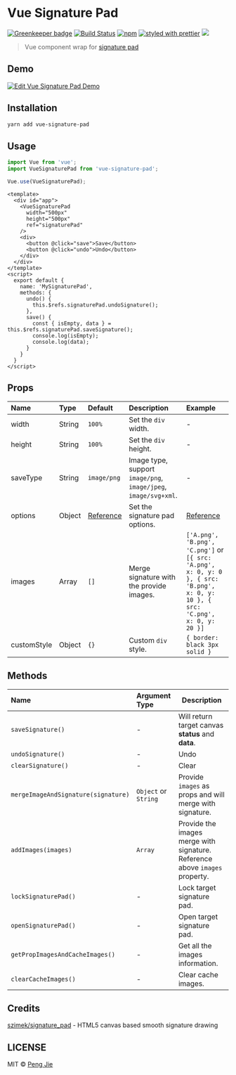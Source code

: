 # Vue Signature Pad

[![Greenkeeper badge](https://badges.greenkeeper.io/neighborhood999/vue-signature-pad.svg?style=flat-square)](https://greenkeeper.io/)
[![Build Status](https://img.shields.io/travis/neighborhood999/vue-signature-pad.svg?style=flat-square)](https://travis-ci.org/neighborhood999/vue-signature-pad)
[![npm](https://img.shields.io/npm/v/vue-signature-pad.svg?style=flat-square)](https://www.npmjs.com/package/vue-signature-pad)
[![styled with prettier](https://img.shields.io/badge/styled_with-prettier-ff69b4.svg?style=flat-square)](https://github.com/prettier/prettier)
![](https://img.shields.io/badge/module%20formats-cjs%2C%20esm%2C%20umd-green.svg?style=flat-square)

> Vue component wrap for [signature pad](https://github.com/szimek/signature_pad)

## Demo

[![Edit Vue Signature Pad Demo](https://codesandbox.io/static/img/play-codesandbox.svg)](https://codesandbox.io/s/n5qjp3oqv4)

## Installation

```sh
yarn add vue-signature-pad
```

## Usage

```js
import Vue from 'vue';
import VueSignaturePad from 'vue-signature-pad';

Vue.use(VueSignaturePad);
```

```vue
<template>
  <div id="app">
    <VueSignaturePad
      width="500px"
      height="500px"
      ref="signaturePad"
    />
    <div>
      <button @click="save">Save</button>
      <button @click="undo">Undo</button>
    </div>
  </div>
</template>
<script>
  export default {
    name: 'MySignaturePad',
    methods: {
      undo() {
        this.$refs.signaturePad.undoSignature();
      },
      save() {
        const { isEmpty, data } = this.$refs.signaturePad.saveSignature();
        console.log(isEmpty);
        console.log(data);
      }
    }
  }
</script>
```

## Props

| Name        | Type   | Default                                                                                                 | Description                                                     | Example                                                                                                                         |
| :---------- | :----- | :------------------------------------------------------------------------------------------------------ | :-------------------------------------------------------------- | :------------------------------------------------------------------------------------------------------------------------------ |
| width       | String | `100%`                                                                                                  | Set the `div` width.                                            | -                                                                                                                               |
| height      | String | `100%`                                                                                                  | Set the `div` height.                                           | -                                                                                                                               |
| saveType    | String | `image/png`                                                                                             | Image type, support `image/png`, `image/jpeg`, `image/svg+xml`. | -                                                                                                                               |
| options     | Object | [Reference](https://github.com/neighborhood999/vue-signature-pad/blob/master/src/utils/index.js#L5-L13) | Set the signature pad options.                                  | [Reference](https://github.com/neighborhood999/vue-signature-pad/blob/master/src/utils/index.js#L5-L13)                         |
| images      | Array  | `[]`                                                                                                    | Merge signature with the provide images.                        | `['A.png', 'B.png', 'C.png']` or `[{ src: 'A.png', x: 0, y: 0 }, { src: 'B.png', x: 0, y: 10 }, { src: 'C.png', x: 0, y: 20 }]` |
| customStyle | Object | `{}`                                                                                                    | Custom `div` style.                                             | `{ border: black 3px solid }`                                                                                                   |

## Methods

| Name                                | Argument Type        | Description                                                                 |
| :---------------------------------- | :------------------- | --------------------------------------------------------------------------- |
| `saveSignature()`                   | -                    | Will return target canvas **status** and **data**.                          |
| `undoSignature()`                   | -                    | Undo                                                                        |
| `clearSignature()`                  | -                    | Clear                                                                       |
| `mergeImageAndSignature(signature)` | `Object` or `String` | Provide `images` as props and will merge with signature.                    |
| `addImages(images)`                 | `Array`              | Provide the images merge with signature. Reference above `images` property. |
| `lockSignaturePad()`                | -                    | Lock target signature pad.                                                  |
| `openSignaturePad()`                | -                    | Open target signature pad.                                                  |
| `getPropImagesAndCacheImages()`     | -                    | Get all the images information.                                             |
| `clearCacheImages()`                | -                    | Clear cache images.                                                         |

## Credits

[szimek/signature_pad](https://github.com/szimek/signature_pad) - HTML5 canvas based smooth signature drawing

## LICENSE

MIT © [Peng Jie](https://github.com/neighborhood999/)
